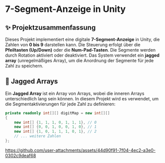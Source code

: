 # 7-Segment-Anzeige in Unity

## ✨ Projektzusammenfassung
Dieses Projekt implementiert eine digitale **7-Segment-Anzeige** in Unity, die Zahlen von **0 bis 9** darstellen kann. Die Steuerung erfolgt über die **Pfeiltasten (Up/Down)** oder die **Num-Pad-Tasten**. Die Segmente werden durch Rotation aktiviert oder deaktiviert. Das System verwendet ein **jagged array** (unregelmäßiges Array), um die Anordnung der Segmente für jede Zahl zu speichern.

## 🔧 Jagged Arrays
Ein **Jagged Array** ist ein Array von Arrays, wobei die inneren Arrays unterschiedlich lang sein können. In diesem Projekt wird es verwendet, um die Segmentaktivierungen für jede Zahl zu definieren:

```csharp
private readonly int[][] digitMap = new int[][]
{
    new int[] {1, 1, 1, 0, 1, 1, 1}, // 0
    new int[] {0, 0, 1, 0, 0, 1, 0}, // 1
    new int[] {1, 0, 1, 1, 1, 0, 1}, // 2
    // ... weitere Zahlen
};
```




https://github.com/user-attachments/assets/44d90f91-7f04-4ec2-a3e0-0302c9deaf68

